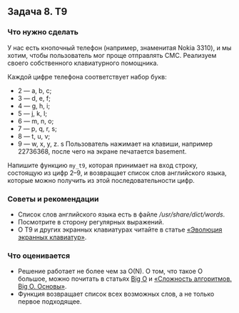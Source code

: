 ## Задача 8. Т9
### Что нужно сделать
У нас есть кнопочный телефон (например, знаменитая Nokia 3310), и мы хотим,
чтобы пользователь мог проще отправлять СМС. Реализуем своего собственного клавиатурного помощника.

Каждой цифре телефона соответствует набор букв:
* 2 — a, b, c;
* 3 — d, e, f;
* 4 — g, h, i;
* 5 — j, k, l;
* 6 — m, n, o;
* 7 — p, q, r, s;
* 8 — t, u, v;
* 9 — w, x, y, z.
s
Пользователь нажимает на клавиши, например 22736368, после чего на экране печатается basement.

Напишите функцию `my_t9`, которая принимает на вход строку, состоящую из цифр 2–9, и возвращает список слов английского языка, которые можно получить из этой последовательности цифр.
### Советы и рекомендации
* Список слов английского языка есть в файле _/usr/share/dict/words_.
* Посмотрите в сторону регулярных выражений.
* О Т9 и других экранных клавиатурах читайте в статье [«Эволюция экранных клавиатур»](https://droider.ru/post/evolyutsiya-ekrannyih-klaviatur-09-08-2020/).
### Что оценивается
* Решение работает не более чем за O(N). О том, что такое O большое, можно почитать в статьях [Big O](https://habr.com/ru/post/444594/) и [«Сложность алгоритмов. Big O. Основы»](https://bimlibik.github.io/posts/complexity-of-algorithms/).
* Функция возвращает список всех возможных слов, а не только первое подходящее.
